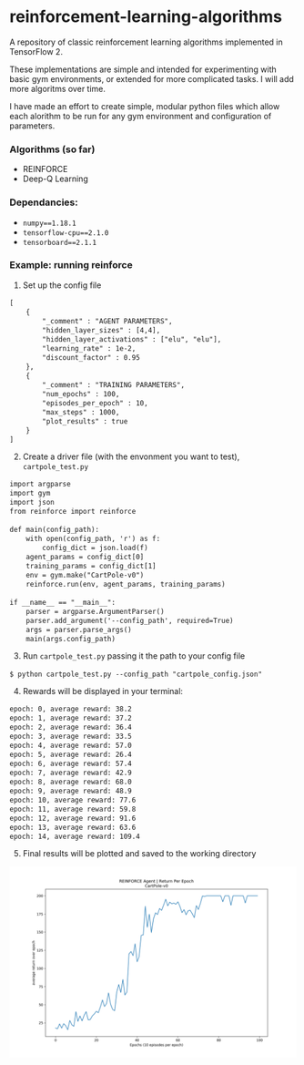 # reinforcement-learning-algorithms
A repository of classic reinforcement learning algorithms implemented in TensorFlow 2.

These implementations are simple and intended for experimenting with basic gym environments, or extended for more complicated tasks. I will add more algoritms over time.

I have made an effort to create simple, modular python files which allow each alorithm to be run for any gym environment and configuration of parameters.

### Algorithms (so far)
- REINFORCE 
- Deep-Q Learning

### Dependancies:
- `numpy==1.18.1`
- `tensorflow-cpu==2.1.0`
- `tensorboard==2.1.1`

### Example: running reinforce

1. Set up the config file

```
[
	{
		"_comment" : "AGENT PARAMETERS",
		"hidden_layer_sizes" : [4,4], 
		"hidden_layer_activations" : ["elu", "elu"],
		"learning_rate" : 1e-2,
		"discount_factor" : 0.95
	},
	{
		"_comment" : "TRAINING PARAMETERS",
		"num_epochs" : 100,
		"episodes_per_epoch" : 10,
		"max_steps" : 1000,
		"plot_results" : true
	}
]
```

2. Create a driver file (with the envonment you want to test), `cartpole_test.py`

```
import argparse
import gym
import json
from reinforce import reinforce

def main(config_path):
	with open(config_path, 'r') as f:
		config_dict = json.load(f)
	agent_params = config_dict[0]
	training_params = config_dict[1]
	env = gym.make("CartPole-v0")
	reinforce.run(env, agent_params, training_params)

if __name__ == "__main__":
	parser = argparse.ArgumentParser()
	parser.add_argument('--config_path', required=True)
	args = parser.parse_args()
	main(args.config_path)
```

3. Run `cartpole_test.py` passing it the path to your config file

`$ python cartpole_test.py --config_path "cartpole_config.json" `

4. Rewards will be displayed in your terminal:
```
epoch: 0, average reward: 38.2
epoch: 1, average reward: 37.2
epoch: 2, average reward: 36.4
epoch: 3, average reward: 33.5
epoch: 4, average reward: 57.0
epoch: 5, average reward: 26.4
epoch: 6, average reward: 57.4
epoch: 7, average reward: 42.9
epoch: 8, average reward: 68.0
epoch: 9, average reward: 48.9
epoch: 10, average reward: 77.6
epoch: 11, average reward: 59.8
epoch: 12, average reward: 91.6
epoch: 13, average reward: 63.6
epoch: 14, average reward: 109.4
```
5. Final results will be plotted and saved to the working directory

![CP_results](https://github.com/JeremyDouglas91/reinforcement-learning-algorithms/blob/master/REINFORCE/CartPole-v0_returns.png)
